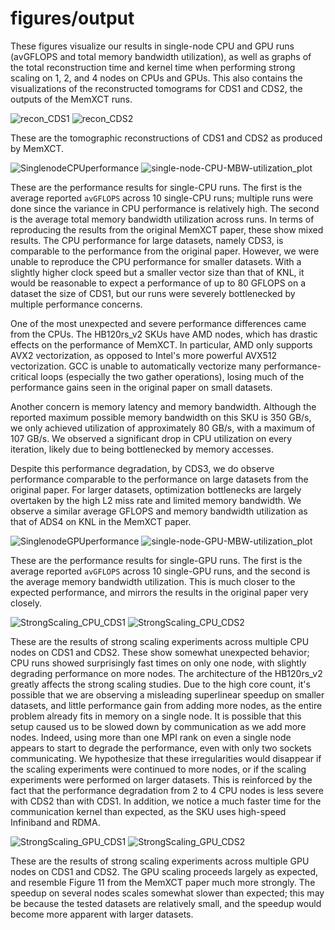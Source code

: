 # figures/output

These figures visualize our results in single-node CPU and GPU runs (avGFLOPS
and total memory bandwidth utilization), as well as graphs of the total
reconstruction time and kernel time when performing strong scaling on 1, 2, and
4 nodes on CPUs and GPUs. This also contains the visualizations of the
reconstructed tomograms for CDS1 and CDS2, the outputs of the MemXCT runs.

![recon_CDS1](recon_CDS1.png) ![recon_CDS2](recon_CDS2.png)

These are the tomographic reconstructions of CDS1 and CDS2 as produced by
MemXCT.

![SinglenodeCPUperformance](SinglenodeCPUperformance.png) ![single-node-CPU-MBW-utilization_plot](single-node-CPU-MBW-utilization_plot.png)

These are the performance results for single-CPU runs. The first is the average
reported `avGFLOPS` across 10 single-CPU runs; multiple runs were done since the
variance in CPU performance is relatively high. The second is the average total
memory bandwidth utilization across runs. In terms of reproducing the results
from the original MemXCT paper, these show mixed results. The CPU performance
for large datasets, namely CDS3, is comparable to the performance from the
original paper. However, we were unable to reproduce the CPU performance for
smaller datasets. With a slightly higher clock speed but a smaller vector size
than that of KNL, it would be reasonable to expect a performance of up to 80
GFLOPS on a dataset the size of CDS1, but our runs were severely bottlenecked by
multiple performance concerns.

One of the most unexpected and severe performance differences came from the
CPUs. The HB120rs_v2 SKUs have AMD nodes, which has drastic effects on the
performance of MemXCT. In particular, AMD only supports AVX2 vectorization, as
opposed to Intel's more powerful AVX512 vectorization. GCC is unable to
automatically vectorize many performance-critical loops (especially the two
gather operations), losing much of the performance gains seen in the original
paper on small datasets.

Another concern is memory latency and memory bandwidth. Although the reported
maximum possible memory bandwidth on this SKU is 350 GB/s, we only achieved
utilization of approximately 80 GB/s, with a maximum of 107 GB/s. We observed a
significant drop in CPU utilization on every iteration, likely due to being
bottlenecked by memory accesses.

Despite this performance degradation, by CDS3, we do observe performance
comparable to the performance on large datasets from the original paper. For
larger datasets, optimization bottlenecks are largely overtaken by the high L2
miss rate and limited memory bandwidth. We observe a similar average GFLOPS and
memory bandwidth utilization as that of ADS4 on KNL in the MemXCT paper.

![SinglenodeGPUperformance](SinglenodeGPUperformance.png)
![single-node-GPU-MBW-utilization_plot](single-node-GPU-MBW-utilization_plot.png)

These are the performance results for single-GPU runs. The first is the average
reported `avGFLOPS` across 10 single-GPU runs, and the second is the average
memory bandwidth utilization. This is much closer to the expected performance,
and mirrors the results in the original paper very closely.

![StrongScaling_CPU_CDS1](StrongScaling_CPU_CDS1.png)
![StrongScaling_CPU_CDS2](StrongScaling_CPU_CDS2.png)

These are the results of strong scaling experiments across multiple CPU nodes on
CDS1 and CDS2. These show somewhat unexpected behavior; CPU runs showed
surprisingly fast times on only one node, with slightly degrading performance on
more nodes. The architecture of the HB120rs_v2 greatly affects the strong
scaling studies. Due to the high core count, it's possible that we are observing
a misleading superlinear speedup on smaller datasets, and little performance
gain from adding more nodes, as the entire problem already fits in memory on a
single node. It is possible that this setup caused us to be slowed down by
communication as we add more nodes. Indeed, using more than one MPI rank on even
a single node appears to start to degrade the performance, even with only two
sockets communicating. We hypothesize that these irregularities would disappear
if the scaling experiments were continued to more nodes, or if the scaling
experiments were performed on larger datasets. This is reinforced by the fact
that the performance degradation from 2 to 4 CPU nodes is less severe with CDS2
than with CDS1. In addition, we notice a much faster time for the communication
kernel than expected, as the SKU uses high-speed Infiniband and RDMA.

![StrongScaling_GPU_CDS1](StrongScaling_GPU_CDS1.png)
![StrongScaling_GPU_CDS2](StrongScaling_GPU_CDS2.png)

These are the results of strong scaling experiments across multiple GPU nodes on
CDS1 and CDS2. The GPU scaling proceeds largely as expected, and resemble Figure
11 from the MemXCT paper much more strongly. The speedup on several nodes scales
somewhat slower than expected; this may be because the tested datasets are
relatively small, and the speedup would become more apparent with larger
datasets.

